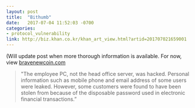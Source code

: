 ```yaml
---
layout: post
title:  "Bithumb"
date:   2017-07-04 11:52:03 -0700
categories: 
- protocol_vulnerability
link: http://biz.khan.co.kr/khan_art_view.html?artid=201707021659001 
---
```

(Will update post when more thorough information is available. For now, view [bravenewcoin.com][1]

> "The employee PC, not the head office server, was hacked. Personal information such as mobile phone and email address of some users were leaked. However, some customers were found to have been stolen from because of the disposable password used in electronic financial transactions.”


[1]: https://bravenewcoin.com/news/fourth-largest-bitcoin-exchange-bithumb-hacked-for-billions-of-won 
